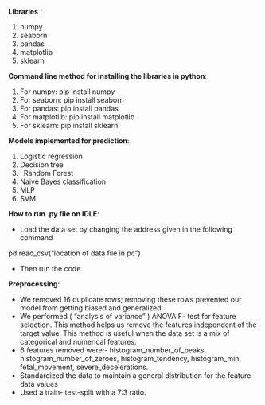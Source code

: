 ﻿**Libraries** :

1) numpy 
1) seaborn
1) pandas
1) matplotlib
1) sklearn

**Command line method for installing the libraries in python**:

1) For numpy: pip install numpy
1) For seaborn: pip install seaborn
1) For pandas: pip install pandas
1) For matplotlib: pip install matplotlib
1) For sklearn: pip install sklearn

**Models implemented for prediction**:

1) Logistic regression
1) Decision tree
1) ` `Random Forest 
1) Naive Bayes classification
1) MLP
1) SVM 

**How to run .py file on IDLE**:

- Load the data set by changing the address given in the following command

pd.read\_csv(“location of data file in pc”)

- Then run the code.

**Preprocessing**:

- We removed 16 duplicate rows; removing these rows prevented our model from getting biased and generalized.
- We performed ( “analysis of variance” ) ANOVA F- test for feature selection. This method helps us remove the features independent of the target value. This method is useful when the data set is a mix of categorical and numerical features.
- 6 features removed were:-  histogram\_number\_of\_peaks, histogram\_number\_of\_zeroes, histogram\_tendency, histogram\_min, fetal\_movement, severe\_decelerations.
- Standardized the data to maintain a general distribution for the feature data values 
- Used a train- test-split with a 7:3 ratio.


